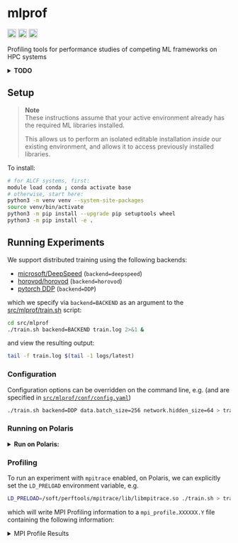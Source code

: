 # mlprof 

[<img src="https://raw.githubusercontent.com/wandb/assets/main/wandb-github-badge-28.svg" alt="Weights & Biases monitoring" height=20 style="padding: 0% 0%;">](https://wandb.ai/l2hmc-qcd/mlprof?workspace=user-saforem2) <a href="https://pytorch.org/get-started/locally/"><img alt="pyTorch" src="https://img.shields.io/badge/PyTorch-ee4c2c?logo=pytorch&logoColor=white" style="padding: 0% 0% 0% 0%;" height=20></a> <a href="https://www.tensorflow.org"><img alt="tensorflow" src="https://img.shields.io/badge/TensorFlow-%23FF6F00.svg?&logo=TensorFlow&logoColor=white" style="padding: 0% 0%;" height=20></a> 

Profiling tools for performance studies of competing ML frameworks on HPC systems

</div>


<details closed><summary><b>TODO</b></summary>
<p>

## TODO

### 06/05/2023
- [ ] Add check to determine if running on Intel GPUs, if so: load `intel_extension_for_{pytorch,deepspeed}`
  - [ ] Modify implementation to add support for Intel GPUs, test on ALCF systems
- [ ] Add support for additional (transformer based) model architectures in [`src/mlprof/network/pytorch/*`](./src/mlprof/network/pytorch/)
  - [ ] _ideally_, support for pulling in arbitrary models from HuggingFace, `torchvision`, etc.

	
### 04/17/2023
- [ ] Work on repeating MPI profile experiments with larger batch size / network size using `module load conda/2023-01-10-unstable` on Polaris
- [ ] Try with single + multiple nodes to measure performance impact

### Older
- [x] Write DeepSpeed Trainer that wraps [`src/mlprof/network/pytorch/network.py`](./src/mlprof/network/pytorch/network.py)
    - Reference: [DeepSpeed -- Getting Started](https://www.deepspeed.ai/getting-started/)
- [ ] MPI Profiling to get all collective comm. ops with same model in DeepSpeed, DDP, and Horovod
   - Reference: [Profiling](https://github.com/argonne-lcf/mlprof#profiling) using `libmpitrace.so` on Polaris
- [ ] Start with 2 nodes first and next scale w/ increasing number of nodes
- [ ] Get profiles for DeepSpeed Zero 1, 2, 3 and Mixture of experts (MoE)
- [ ] Identify what parameters can impact performance such as NCCL environment variables and framework-specific parameters
- [ ] Do the analysis for standard models and large language models (LLMs)
- [ ] Develop auto-tuning methods to set these parameters for optimal performance
    
#### 2023-02-20

- [ ] Associate `mpiprofile`'s with backend + attach logs to keep everything together

- [ ] Scale up message sizes in mpiprofiles
- [ ] Aggregate into table, grouped by backend 
- [ ] Test `fp16` support w/ all backends
- [ ] Ensure all GPUs being utilized 
	- w/ `conda/2022-09-08-hvd-nccl` all processes get mapped to GPU0 for some reason     

</p>
</details>

## Setup

> **Note**
> <br> These instructions assume that your active environment already has 
> the required ML libraries installed.
>
> This allows us to perform an isolated editable installation _inside_ our
existing environment, and allows it to access previously installed libraries.

To install:

```bash
# for ALCF systems, first:
module load conda ; conda activate base
# otherwise, start here:
python3 -m venv venv --system-site-packages
source venv/bin/activate
python3 -m pip install --upgrade pip setuptools wheel
python3 -m pip install -e .
```

## Running Experiments

We support distributed training using the following backends:

- [microsoft/DeepSpeed](https://github.com/microsoft/deepspeed) (`backend=deepspeed`)
- [horovod/horovod](https://github.com/horovod/horovod) (`backend=horovod`)
- [pytorch DDP](https://pytorch.org/tutorials/intermediate/ddp_tutorial.html) (`backend=DDP`)

which we specify via `backend=BACKEND` as an argument to the [src/mlprof/train.sh](./src/mlprof/train.sh) script:

```bash
cd src/mlprof
./train.sh backend=BACKEND train.log 2>&1 &
```

and view the resulting output:

```bash
tail -f train.log $(tail -1 logs/latest)
```

### Configuration

Configuration options can be overridden on the command line, e.g.
(and are specified in [`src/mlprof/conf/config.yaml`](src/mlprof/conf/config.yaml))

```bash
./train.sh backend=DDP data.batch_size=256 network.hidden_size=64 > train.log 2>&1 &
```

### Running on Polaris

<details closed><summary><b>Run on Polaris:</b></summary>
<p>

```bash
qsub \
  -A <project-name> \
  -q debug-scaling \
  -l select=2 \
  -l walltime=12:00:00,filesystem=eagle:home:grand \
  -I
module load conda/2023-01-10-unstable
conda activate base
git clone https://www.github.com/argonne-lcf/mlprof
cd mlprof
mkdir -p venvs/polaris/2023-01-10
python3 -m venv venvs/polaris/2023-01-10 --system-site-packages
source venvs/polaris/2023-01-10
python3 -m pip install --upgrade pip setuptools wheel
python3 -m pip install -e .
cd src/mlprof
# TO TRAIN:
./train.sh backend=deepspeed > train.log 2>&1 &
# TO VIEW OUTPUT:
tail -f train.log $(tail -1 logs/latest)
```
</p>

> **Warning**
> <br>_Running with DeepSpeed_  
>
> If you're using DeepSpeed directly to launch the multi-node training, you will need to ensure the following environment variables are defined in your `.deepspeed_env` file.  
>  
> The contents of this file should be one environment variable per line, formatted as `KEY=VALUE`.  
> Each of these environment variables will be explicitly set on every worker node using DeepSpeed.
> ```bash
> # -------------------------------------------------------------
> # the following are necessary when using the DeepSpeed backend
> export CFLAGS="-I${CONDA_PREFIX}/include/"
> export LDFLAGS="-L${CONDA_PREFIX}/lib/" 
> echo "PATH=${PATH}" > .deepspeed_env 
> echo "LD_LIBRARY_PATH=${LD_LIBRARY_PATH}" >> .deepspeed_env
> echo "https_proxy=${https_proxy}" >> .deepspeed_env
> echo "http_proxy=${http_proxy}" >> .deepspeed_env 
> echo "CFLAGS=${CFLAGS}" >> .deepspeed_env
> echo "LDFLAGS=${LDFLAGS}" >> .deepspeed_env
> # -------------------------------------------------------------
> ```

</details>



### Profiling

To run an experiment with `mpitrace` enabled, on Polaris, we can explicitly set the `LD_PRELOAD` environment variable, e.g.

```bash
LD_PRELOAD=/soft/perftools/mpitrace/lib/libmpitrace.so ./train.sh > train.log 2>&1 &
```

which will write MPI Profiling information to a `mpi_profile.XXXXXX.Y` file containing the following information:

<details closed><summary>MPI Profile Results</summary>
<p>

```bash
Data for MPI rank 0 of 8:
Times from MPI_Init() to MPI_Finalize().
-----------------------------------------------------------------------
MPI Routine                        #calls     avg. bytes      time(sec)
-----------------------------------------------------------------------
MPI_Comm_rank                           3            0.0          0.000
MPI_Comm_size                           1            0.0          0.000
MPI_Bcast                               2           16.5          0.000
-----------------------------------------------------------------------
total communication time = 0.000 seconds.
total elapsed time       = 232.130 seconds.
user cpu time            = 122.013 seconds.
system time              = 96.950 seconds.
max resident set size    = 4064.422 MiB.

-----------------------------------------------------------------
Message size distributions:

MPI_Bcast                 #calls    avg. bytes      time(sec)
                               1           4.0          0.000
                               1          29.0          0.000

-----------------------------------------------------------------

Summary for all tasks:

  Rank 0 reported the largest memory utilization : 4064.42 MiB
  Rank 0 reported the largest elapsed time : 232.13 sec

  minimum communication time = 0.000 sec for task 6
  median  communication time = 0.000 sec for task 5
  maximum communication time = 0.000 sec for task 4


MPI timing summary for all ranks:
taskid             host    cpu    comm(s)  elapsed(s)     user(s)   system(s)   size(MiB)    switches
     0   x3210c0s37b1n0      0       0.00      232.13      122.01       96.95     4064.42   240460957
     1   x3210c0s37b1n0      1       0.00      227.60      126.06       95.88     4001.15   231353798
     2   x3210c0s37b1n0      2       0.00      227.63      135.59       85.93     3965.89   230507191
     3   x3210c0s37b1n0      3       0.00      227.63      126.33       95.75     4003.07   230342296
     4    x3210c0s7b0n0      0       0.00      227.66      137.07       83.80     4039.70   209534784
     5    x3210c0s7b0n0      1       0.00      227.64      125.65       96.13     4004.05   230622703
     6    x3210c0s7b0n0      2       0.00      227.64      134.53       87.16     3968.59   229010244
     7    x3210c0s7b0n0      3       0.00      227.67      125.24       96.90     4004.26   233186459
```

</p>
</details>
